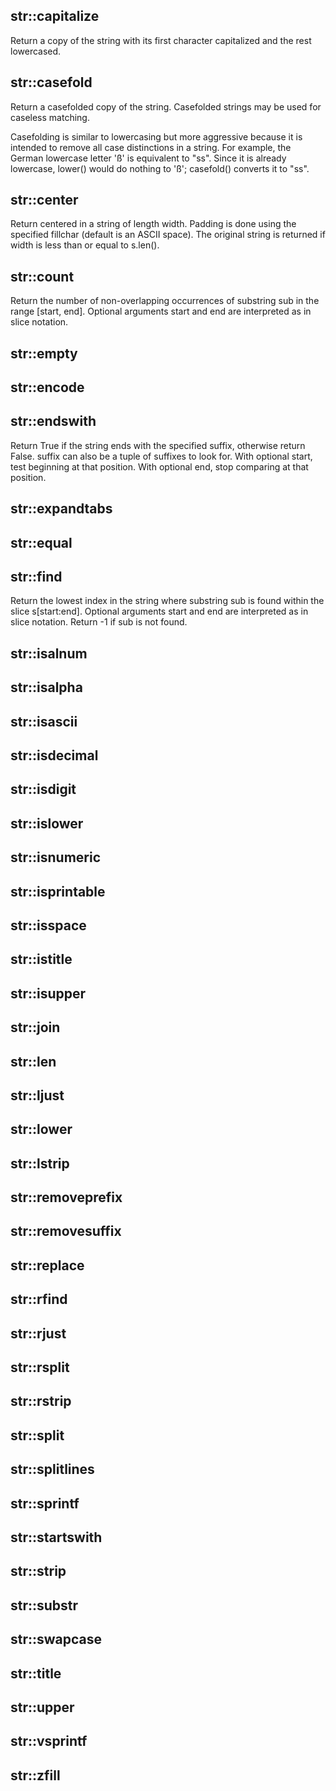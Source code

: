 ## str::capitalize
Return a copy of the string with its first character capitalized and the rest
lowercased.

## str::casefold
Return a casefolded copy of the string. Casefolded strings may be used for
caseless matching.

Casefolding is similar to lowercasing but more aggressive because it is intended
to remove all case distinctions in a string. For example, the German lowercase
letter 'ß' is equivalent to "ss". Since it is already lowercase, lower() would
do nothing to 'ß'; casefold() converts it to "ss".

## str::center
Return centered in a string of length width. Padding is done using the specified
fillchar (default is an ASCII space). The original string is returned if width
is less than or equal to s.len().

## str::count
Return the number of non-overlapping occurrences of substring sub in the
range [start, end]. Optional arguments start and end are interpreted as in
slice notation.

## str::empty

## str::encode

## str::endswith
Return True if the string ends with the specified suffix, otherwise return
False. suffix can also be a tuple of suffixes to look for. With optional start,
test beginning at that position. With optional end, stop comparing at that
position.

## str::expandtabs

## str::equal

## str::find
Return the lowest index in the string where substring sub is found within the
slice s[start:end]. Optional arguments start and end are interpreted as in slice
notation. Return -1 if sub is not found.

## str::isalnum
## str::isalpha
## str::isascii
## str::isdecimal
## str::isdigit
## str::islower
## str::isnumeric
## str::isprintable
## str::isspace
## str::istitle
## str::isupper
## str::join
## str::len
## str::ljust
## str::lower
## str::lstrip
## str::removeprefix
## str::removesuffix
## str::replace
## str::rfind
## str::rjust
## str::rsplit
## str::rstrip
## str::split
## str::splitlines
## str::sprintf
## str::startswith
## str::strip
## str::substr
## str::swapcase
## str::title
## str::upper
## str::vsprintf
## str::zfill
